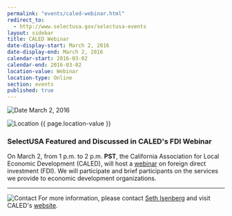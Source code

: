 ```yaml
---
permalink: "events/caled-webinar.html"
redirect_to:
  - http://www.selectusa.gov/selectusa-events
layout: sidebar
title: CALED Webinar
date-display-start: March 2, 2016
date-display-end: March 2, 2016
calendar-start: 2016-03-02
calendar-end: 2016-03-02
location-value: Webinar
location-type: Online
section: events
published: true
---
```



![Date](https://google.github.io/material-design-icons/action/svg/design/ic_event_24px.svg "Date") March 2, 2016

![Location](http://google.github.io/material-design-icons/social/svg/design/ic_location_city_24px.svg "Location") {{ page.location-value }}

### SelectUSA Featured and Discussed in CALED's FDI Webinar

On March 2, from 1 p.m. to 2 p.m. **PST**, the California Association for Local Economic Development (CALED), will host a [webinar](http://www.caled.org/events-and-webinars/) on foreign direct investment (FDI). We will participate and brief participants on the services we provide to economic development organizations.

---

![Contact](https://google.github.io/material-design-icons/action/svg/design/ic_question_answer_24px.svg "Contact") For more information, please contact [Seth Isenberg](mailto:seth.isenberg@trade.gov?Subject=CALED%20Webinar%20Info%20Inquiry) and visit CALED's [website](http://www.caled.org/events-and-webinars/).

